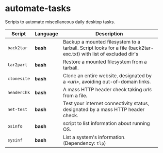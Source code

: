 # automate-tasks
Scripts to automate miscellaneous daily desktop tasks.

| Script | Language | Description |
| --- | --- | --- |
| `back2tar` | **bash** | Backup a mounted filesystem to a tarball. Script looks for a file (back2tar-exc.txt) with list of excluded dir's |
| `tar2part` | **bash** | Restore a mounted filesystem from a tarball. |
| `clonesite` | **bash** | Clone an entire website, designated by a *\<uri\>*, avoiding out-of-domain links. |
| `headerchk` | **bash** | A mass HTTP header check taking _urls_ from a file. |
| `net-test` | **bash** | Test your internet connectivity status, designated by a mass HTTP header check. |
| `osinfo` | **bash** | script to list information about running OS. |
| `sysinf` | **bash** | List a system's information. (Dependency: `tlp`)  |

